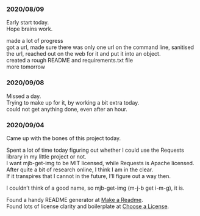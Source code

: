 ### 2020/08/09  
Early start today.  
Hope brains work.  

made a lot of progress  
got a url, made sure there was only one url on the command line, sanitised the url, reached out on the web for it and put it into an object.  
created a rough README and requirements.txt file  
more tomorrow  
  
### 2020/09/08  
Missed a day.  
Trying to make up for it, by working a bit extra today.  
could not get anything done, even after an hour.


### 2020/09/04  
Came up with the bones of this project today.  
  
Spent a lot of time today figuring out whether I could use the Requests library in my little project or not.  
I want mjb-get-img to be MIT licensed, while Requests is Apache licensed.  
After quite a bit of research online, I think I am in the clear.  
If it transpires that I cannot in the future, I’ll figure out a way then.  

I couldn’t think of a good name, so mjb-get-img (m-j-b get i-m-g), it is.  

Found a handy README generator at [Make a Readme](https://www.makeareadme.com/).  
Found lots of license clarity and boilerplate at [Choose a License](https://choosealicense.com/).  



